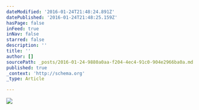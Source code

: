```yaml
---
dateModified: '2016-01-24T21:48:24.891Z'
datePublished: '2016-01-24T21:48:25.159Z'
hasPage: false
inFeed: true
inNav: false
starred: false
description: ''
title: ''
author: []
sourcePath: _posts/2016-01-24-9880a0aa-f204-4ec4-91c0-904e2966ba0a.md
published: true
_context: 'http://schema.org'
_type: Article

---
```

![](https://the-grid-user-content.s3-us-west-2.amazonaws.com/7ceeda74-a8c7-4063-b689-60e19c816888.jpg)